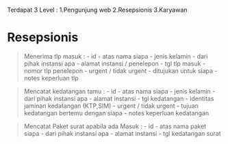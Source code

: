 Terdapat 3 Level : 
    1.Pengunjung web
    2.Resepsionis
    3.Karyawan

# Resepsionis 
> Menerima tlp masuk : 
    - id
    - atas nama siapa
    - jenis kelamin
    - dari pihak instansi apa
    - alamat instansi / penelepon
    - tgl tlp masuk
    - nomor tlp penelepon
    - urgent / tidak urgent
    - ditujukan untuk siapa
    - notes keperluan tlp

> Mencatat kedatangan tamu : 
    - id
    - atas nama siapa
    - jenis kelamin
    - dari pihak instansi apa
    - alamat instansi 
    - tgl kedatangan
    - identitas jaminan kedatangan (KTP,SIM)
    - urgent / tidak urgent
    - tujuan kedatangan  bertemu dengan siapa
    - notes keperluan kedatangan

> Mencatat Paket surat apabila ada Masuk :
    - id
    - atas nama paket siapa
    - dari pihak instansi apa
    - alamat instansi
    - tgl kedatangan surat
    

